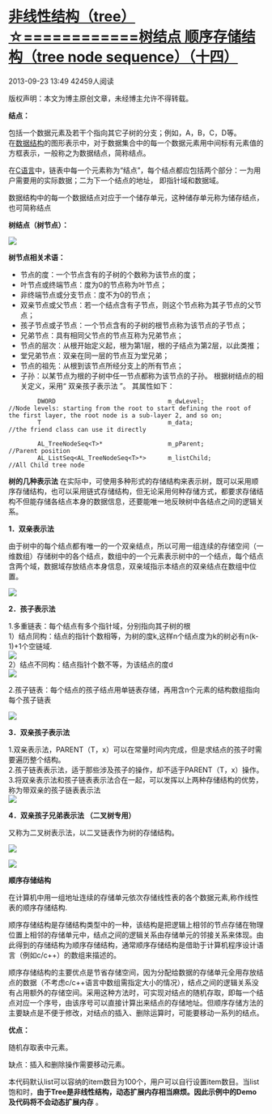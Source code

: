 # [非线性结构（tree）☆============树结点 顺序存储结构（tree node sequence）（十四）][0]

2013-09-23 13:49  42459人阅读 

版权声明：本文为博主原创文章，未经博主允许不得转载。

**结点：**

 包括一个数据元素及若干个指向其它子树的分支；例如，A，B，C，D等。   
 在[数据结构][10]的图形表示中，对于数据集合中的每一个数据元素用中间标有元素值的方框表示，一般称之为数据结点，简称结点。

在[C语言][11]中，链表中每一个元素称为“结点”，每个结点都应包括两个部分：一为用户需要用的实际数据；二为下一个结点的地址， 即指针域和数据域。

数据结构中的每一个数据结点对应于一个储存单元，这种储存单元称为储存结点，也可简称结点

**树结点（树节点）：**

![][12]

**树节点相关术语：**

* 节点的度：一个节点含有的子树的个数称为该节点的度；
* 叶节点或终端节点：度为0的节点称为叶节点；
* 非终端节点或分支节点：度不为0的节点；
* 双亲节点或父节点：若一个结点含有子节点，则这个节点称为其子节点的父节点；
* 孩子节点或子节点：一个节点含有的子树的根节点称为该节点的子节点；
* 兄弟节点：具有相同父节点的节点互称为兄弟节点；
* 节点的层次：从根开始定义起，根为第1层，根的子结点为第2层，以此类推；
* 堂兄弟节点：双亲在同一层的节点互为堂兄弟；
* 节点的祖先：从根到该节点所经分支上的所有节点；
* 子孙：以某节点为根的子树中任一节点都称为该节点的子孙。
 根据树结点的相关定义，采用“ 双亲孩子表示法 ”。 其属性如下：


```
        DWORD                               m_dwLevel;              //Node levels: starting from the root to start defining the root of the first layer, the root node is a sub-layer 2, and so on; 
        T                                   m_data;                 //the friend class can use it directly
    
        AL_TreeNodeSeq<T>*                  m_pParent;              //Parent position
        AL_ListSeq<AL_TreeNodeSeq<T>*>      m_listChild;            //All Child tree node
```
  
**树的几种表示法** 在实际中，可使用多种形式的存储结构来表示树，既可以采用顺序存储结构，也可以采用链式存储结构，但无论采用何种存储方式，都要求存储结构不但能存储各结点本身的数据信息，还要能唯一地反映树中各结点之间的逻辑关系。

**1．双亲表示法**

  由于树中的每个结点都有唯一的一个双亲结点，所以可用一组连续的存储空间（一维数组）存储树中的各个结点，数组中的一个元素表示树中的一个结点，每个结点含两个域，数据域存放结点本身信息，双亲域指示本结点的双亲结点在数组中位置。

 ![][14]

**2．孩子表示法**

  1.多重链表：每个结点有多个指针域，分别指向其子树的根   
  1）结点同构：结点的指针个数相等，为树的度k,这样n个结点度为k的树必有n(k-1)+1个空链域.   
  ![][15]   
  2）结点不同构：结点指针个数不等，为该结点的度d   
  ![][16]   
  
   2.孩子链表：每个结点的孩子结点用单链表存储，再用含n个元素的结构数组指向每个孩子链表

 ![][17]

**3．双亲孩子表示法**

  1.双亲表示法，PARENT（T，x）可以在常量时间内完成，但是求结点的孩子时需要遍历整个结构。   
   2.孩子链表表示法，适于那些涉及孩子的操作，却不适于PARENT（T，x）操作。  
   3.将双亲表示法和孩子链表表示法合在一起，可以发挥以上两种存储结构的优势，称为带双亲的孩子链表表示法   
  ![][18]

**4．双亲孩子兄弟表示法 （二叉树专用）**

  又称为二叉树表示法，以二叉链表作为树的存储结构。

  

![][19]

 ![][20]

**顺序存储结构**

在计算机中用一组地址连续的存储单元依次存储线性表的各个数据元素,称作线性表的顺序存储结构.

  
顺序存储结构是存储结构类型中的一种，该结构是把逻辑上相邻的节点存储在物理位置上相邻的存储单元中，结点之间的逻辑关系由存储单元的邻接关系来体现。由此得到的存储结构为顺序存储结构，通常顺序存储结构是借助于计算机程序设计语言（例如c/c++）的数组来描述的。

  
顺序存储结构的主要优点是节省存储空间，因为分配给数据的存储单元全用存放结点的数据（不考虑c/c++语言中数组需指定大小的情况），结点之间的逻辑关系没有占用额外的存储空间。采用这种方法时，可实现对结点的随机存取，即每一个结点对应一个序号，由该序号可以直接计算出来结点的存储地址。但顺序存储方法的主要缺点是不便于修改，对结点的插入、删除运算时，可能要移动一系列的结点。

**优点：**

随机存取表中元素。

缺点：插入和删除操作需要移动元素。

  
本代码默认list可以容纳的item数目为100个，用户可以自行设置item数目。当list饱和时，**由于Tree是非线性结构，动态扩展内存相当麻烦。因此示例中的Demo及代码将不会动态扩展内存** 。

[0]: /xiaoting451292510/article/details/11927641
[10]: http://lib.csdn.net/base/datastructure
[11]: http://lib.csdn.net/base/c
[12]: http://img.blog.csdn.net/20130920104934500
[13]: #
[14]: http://img.blog.csdn.net/20130923133857328
[15]: http://img.blog.csdn.net/20130923134124000
[16]: http://img.blog.csdn.net/20130923134139343
[17]: http://img.blog.csdn.net/20130923134204125
[18]: http://img.blog.csdn.net/20130923134244609
[19]: http://img.blog.csdn.net/20130923134453203
[20]: http://img.blog.csdn.net/20130923134547781